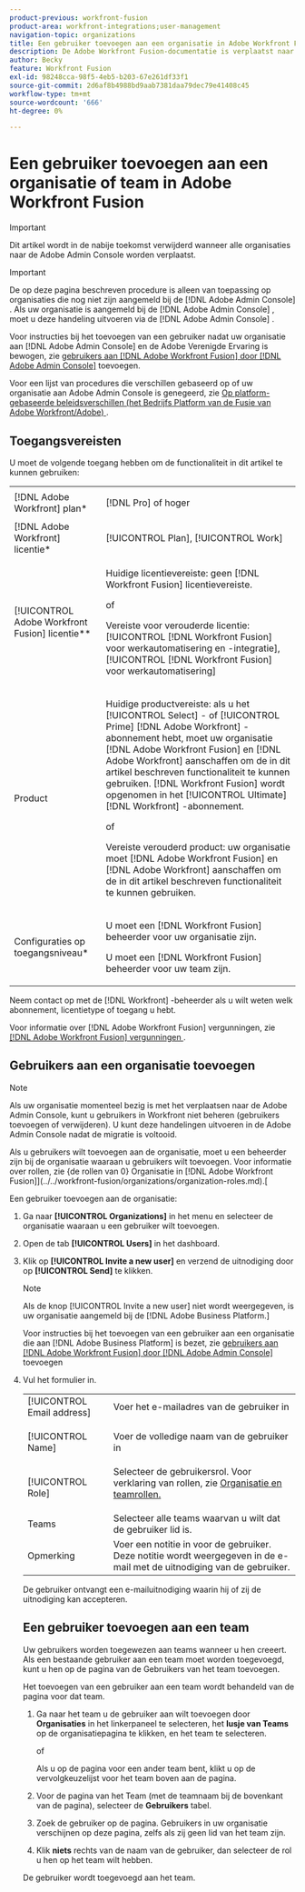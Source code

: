 ```yaml
---
product-previous: workfront-fusion
product-area: workfront-integrations;user-management
navigation-topic: organizations
title: Een gebruiker toevoegen aan een organisatie in Adobe Workfront Fusion
description: De Adobe Workfront Fusion-documentatie is verplaatst naar een nieuwe locatie. Dit artikel is vervangen, maar bevat een koppeling naar het nieuwe artikel dat deze functionaliteit behandelt.
author: Becky
feature: Workfront Fusion
exl-id: 98248cca-98f5-4eb5-b203-67e261df33f1
source-git-commit: 2d6af8b4988bd9aab7381daa79dec79e41408c45
workflow-type: tm+mt
source-wordcount: '666'
ht-degree: 0%

---
```


# Een gebruiker toevoegen aan een organisatie of team in Adobe Workfront Fusion

>[!IMPORTANT]
>
>Dit artikel wordt in de nabije toekomst verwijderd wanneer alle organisaties naar de Adobe Admin Console worden verplaatst.

>[!IMPORTANT]
>
>De op deze pagina beschreven procedure is alleen van toepassing op organisaties die nog niet zijn aangemeld bij de [!DNL Adobe Admin Console] . Als uw organisatie is aangemeld bij de [!DNL Adobe Admin Console] , moet u deze handeling uitvoeren via de [!DNL Adobe Admin Console] .
>
>Voor instructies bij het toevoegen van een gebruiker nadat uw organisatie aan [!DNL  Adobe Admin Console] en de Adobe Verenigde Ervaring is bewogen, zie [ gebruikers aan  [!DNL Adobe Workfront Fusion]  door  [!DNL Adobe Admin Console]](/help/quicksilver/workfront-fusion/fusion-in-admin-console/add-fusion-users-admin-console.md) toevoegen.
>
>Voor een lijst van procedures die verschillen gebaseerd op of uw organisatie aan Adobe Admin Console is genegeerd, zie [ Op platform-gebaseerde beleidsverschillen (het Bedrijfs Platform van de Fusie van Adobe Workfront/Adobe) ](../../../quicksilver/workfront-fusion/fusion-in-admin-console/fusion-in-admin-console.md).

## Toegangsvereisten

U moet de volgende toegang hebben om de functionaliteit in dit artikel te kunnen gebruiken:

<table style="table-layout:auto">
 <col> 
 <col> 
 <tbody> 
  <tr> 
    <td role="rowheader">[!DNL Adobe Workfront] plan*</td> 
   <td> <p>[!DNL Pro] of hoger</p> </td> 
  </tr> 
   <tr> 
    <td role="rowheader">[!DNL Adobe Workfront] licentie*</td> 
    <td> <p>[!UICONTROL Plan], [!UICONTROL Work]</p> </td> 
   </tr>
   <tr> 
   <td role="rowheader">[!UICONTROL Adobe Workfront Fusion] licentie**</td> 
   <td>
   <p>Huidige licentievereiste: geen [!DNL Workfront Fusion] licentievereiste.</p>
   <p>of</p>
   <p>Vereiste voor verouderde licentie: [!UICONTROL [!DNL Workfront Fusion] voor werkautomatisering en -integratie], [!UICONTROL [!DNL Workfront Fusion] voor werkautomatisering]</p>
   </td>
  </tr> 
  <tr> 
   <td role="rowheader">Product</td> 
   <td>
   <p>Huidige productvereiste: als u het [!UICONTROL Select] - of [!UICONTROL Prime] [!DNL Adobe Workfront] -abonnement hebt, moet uw organisatie [!DNL Adobe Workfront Fusion] en [!DNL Adobe Workfront] aanschaffen om de in dit artikel beschreven functionaliteit te kunnen gebruiken. [!DNL Workfront Fusion] wordt opgenomen in het [!UICONTROL Ultimate] [!DNL Workfront] -abonnement.</p>
   <p>of</p>
   <p>Vereiste verouderd product: uw organisatie moet [!DNL Adobe Workfront Fusion] en [!DNL Adobe Workfront] aanschaffen om de in dit artikel beschreven functionaliteit te kunnen gebruiken.</p>
   </td> 
  </tr> 
  <tr data-mc-conditions=""> 
   <td role="rowheader">Configuraties op toegangsniveau*</td> 
   <td> 
     <p>U moet een [!DNL Workfront Fusion] beheerder voor uw organisatie zijn.</p>
     <p>U moet een [!DNL Workfront Fusion] beheerder voor uw team zijn.</p>
   </td> 
  </tr> 
 </tbody> 
</table>

Neem contact op met de [!DNL Workfront] -beheerder als u wilt weten welk abonnement, licentietype of toegang u hebt.

Voor informatie over [!DNL Adobe Workfront Fusion] vergunningen, zie [[!DNL Adobe Workfront Fusion]  vergunningen ](../../workfront-fusion/get-started/license-automation-vs-integration.md).

## Gebruikers aan een organisatie toevoegen


<!--
<p>The procedure to add a user to your Fusion organization differs based on whether your organization has been onboarded to the Adobe Business Platform. </p>
<ul>
<li> <p><a href="#add-a-user-to-an-organization-that-has-been-onboarded-to-the-adobe-business-platform" class="MCXref xref">Add a user to an organization that has been onboarded to the Adobe Business Platform</a> </p> </li>
<li> <p><a href="#add-a-user-to-an-organization-that-has-not-been-onboarded-to-the-adobe-business-console" class="MCXref xref">Add a user to an organization that has not been onboarded to the Adobe Business Console</a> </p> </li>
</ul>
<div>
<p><strong>Add a user to an organization that has been onboarded to the Adobe Business Platform</strong></p>
<p>If your organization has been onboarded to the Adobe Business Platform, you must perform this action through the Adobe Admin Console.</p>
<p>For instructions on adding a user in the Adobe Admin Console:</p>
<ul>
<li> <p>See <a href="../../administration-and-setup/add-users/create-and-manage-users/admin-console.md#create" class="MCXref xref">Create users in Workfront with the Adobe Admin Console</a></p> </li>
<li> <p>See the section "Add users" in the article <a href="https://helpx.adobe.com/enterprise/using/manage-users-individually.html">Manage users individually</a></p> </li>
<li> <p>Contact your Adobe Admin Console Administrator.</p> </li>
</ul>
<p>For a list of procedures that differ based on whether your organization has been onboarded to the Adobe Business Platform, see <a href="../../administration-and-setup/get-started-wf-administration/actions-in-admin-console.md" class="MCXref xref">Platform-based administration differences (Adobe Workfront/Adobe Business Platform)</a>.</p>
</div>
<p><strong>Add a user to an organization that has not been onboarded to the Adobe Business Console</strong></p>

-->
>[!NOTE]
>
>Als uw organisatie momenteel bezig is met het verplaatsen naar de Adobe Admin Console, kunt u gebruikers in Workfront niet beheren (gebruikers toevoegen of verwijderen). U kunt deze handelingen uitvoeren in de Adobe Admin Console nadat de migratie is voltooid.

Als u gebruikers wilt toevoegen aan de organisatie, moet u een beheerder zijn bij de organisatie waaraan u gebruikers wilt toevoegen. Voor informatie over rollen, zie {de rollen van 0} Organisatie in  [!DNL Adobe Workfront Fusion]](../../workfront-fusion/organizations/organization-roles.md).[

Een gebruiker toevoegen aan de organisatie:

1. Ga naar **[!UICONTROL Organizations]** in het menu en selecteer de organisatie waaraan u een gebruiker wilt toevoegen.
1. Open de tab **[!UICONTROL Users]** in het dashboard.
1. Klik op **[!UICONTROL Invite a new user]** en verzend de uitnodiging door op **[!UICONTROL Send]** te klikken.

   >[!NOTE]
   >
   >   
   >Als de knop [!UICONTROL Invite a new user] niet wordt weergegeven, is uw organisatie aangemeld bij de [!DNL Adobe Business Platform.]
   >
   >  Voor instructies bij het toevoegen van een gebruiker aan een organisatie die aan [!DNL Adobe Business Platform] is bezet, zie [ gebruikers aan  [!DNL Adobe Workfront Fusion]  door  [!DNL Adobe Admin Console]](/help/quicksilver/workfront-fusion/fusion-in-admin-console/add-fusion-users-admin-console.md) toevoegen

1. Vul het formulier in.

   <table style="table-layout:auto">
<col/>
  <col/>
  <tbody>
    <tr>
      <td role="rowheader">[!UICONTROL Email address]</td>
      <td>
        Voer het e-mailadres van de gebruiker in
      </td>
    </tr>
    <tr>
      <td role="rowheader">[!UICONTROL Name]</td>
      <td>
        <p>Voer de volledige naam van de gebruiker in</p>
      </td>
    </tr>
    <tr>
      <td role="rowheader">[!UICONTROL Role] </td>
      <td>Selecteer de gebruikersrol. Voor verklaring van rollen, zie <a href="/help/quicksilver/workfront-fusion/organizations/organization-roles.md"> Organisatie en teamrollen.</a></p>
   </td>
    </tr>
    <tr>
      <td role="rowheader">Teams</td>
      <td>Selecteer alle teams waarvan u wilt dat de gebruiker lid is.</td>
    </tr>
    <tr>
      <td role="rowheader">Opmerking</td>
      <td>Voer een notitie in voor de gebruiker. Deze notitie wordt weergegeven in de e-mail met de uitnodiging van de gebruiker.</td>
    </tr>
  </tbody>
</table>

De gebruiker ontvangt een e-mailuitnodiging waarin hij of zij de uitnodiging kan accepteren.

## Een gebruiker toevoegen aan een team

Uw gebruikers worden toegewezen aan teams wanneer u hen creeert. Als een bestaande gebruiker aan een team moet worden toegevoegd, kunt u hen op de pagina van de Gebruikers van het team toevoegen.

Het toevoegen van een gebruiker aan een team wordt behandeld van de pagina voor dat team.

1. Ga naar het team u de gebruiker aan wilt toevoegen door **Organisaties** in het linkerpaneel te selecteren, het **lusje van Teams** op de organisatiepagina te klikken, en het team te selecteren.

   of

   Als u op de pagina voor een ander team bent, klikt u op de vervolgkeuzelijst voor het team boven aan de pagina.

1. Voor de pagina van het Team (met de teamnaam bij de bovenkant van de pagina), selecteer de **Gebruikers** tabel.
1. Zoek de gebruiker op de pagina. Gebruikers in uw organisatie verschijnen op deze pagina, zelfs als zij geen lid van het team zijn.
1. Klik **niets** rechts van de naam van de gebruiker, dan selecteer de rol u hen op het team wilt hebben.

De gebruiker wordt toegevoegd aan het team.